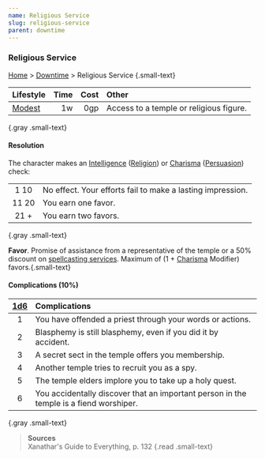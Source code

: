 ```yaml
---
name: Religious Service
slug: religious-service
parent: downtime
---
```

### Religious Service
[Home](dm-operations-center) > [Downtime](downtime) > Religious Service {.small-text}

| Lifestyle                   | Time   | Cost   | Other                                   |
| :-------------------------- | -----: | -----: | :-------------------------------------- |
| [Modest](lifestyle-expense) |     1w |    0gp | Access to a temple or religious figure. |
{.gray .small-text}

#### Resolution
The character makes an [Intelligence](intelligence) ([Religion](religion)) or [Charisma](charisma) ([Persuasion](persuasion)) check:

|||
| :---: | :--------------------------------------------------------- |
|  1 10 | No effect. Your efforts fail to make a lasting impression. |
| 11 20 | You earn one favor.                                        |
|  21 + | You earn two favors.                                       |
{.gray .small-text}

**Favor**. Promise of assistance from a representative of the temple or a 50% discount on [spellcasting services](spellcasting-services). Maximum of (1 + [Charisma](charisma) Modifier) favors.{.small-text}

#### Complications (10%)
|[1d6](/roll/1d6)| Complications                                                               |
| :-: | :------------------------------------------------------------------------------------- |
|  1  | You have offended a priest through your words or actions.                              |
|  2  | Blasphemy is still blasphemy, even if you did it by accident.                          |
|  3  | A secret sect in the temple offers you membership.                                     |
|  4  | Another temple tries to recruit you as a spy.                                          |
|  5  | The temple elders implore you to take up a holy quest.                                 |
|  6  | You accidentally discover that an important person in the temple is a fiend worshiper. |
{.gray .small-text}

> **Sources** <br/>
> Xanathar's Guide to Everything, p. 132
{.read .small-text}